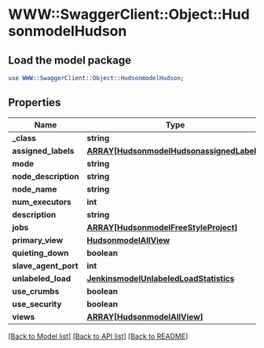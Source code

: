 # WWW::SwaggerClient::Object::HudsonmodelHudson

## Load the model package
```perl
use WWW::SwaggerClient::Object::HudsonmodelHudson;
```

## Properties
Name | Type | Description | Notes
------------ | ------------- | ------------- | -------------
**_class** | **string** |  | [optional] 
**assigned_labels** | [**ARRAY[HudsonmodelHudsonassignedLabels]**](HudsonmodelHudsonassignedLabels.md) |  | [optional] 
**mode** | **string** |  | [optional] 
**node_description** | **string** |  | [optional] 
**node_name** | **string** |  | [optional] 
**num_executors** | **int** |  | [optional] 
**description** | **string** |  | [optional] 
**jobs** | [**ARRAY[HudsonmodelFreeStyleProject]**](HudsonmodelFreeStyleProject.md) |  | [optional] 
**primary_view** | [**HudsonmodelAllView**](HudsonmodelAllView.md) |  | [optional] 
**quieting_down** | **boolean** |  | [optional] 
**slave_agent_port** | **int** |  | [optional] 
**unlabeled_load** | [**JenkinsmodelUnlabeledLoadStatistics**](JenkinsmodelUnlabeledLoadStatistics.md) |  | [optional] 
**use_crumbs** | **boolean** |  | [optional] 
**use_security** | **boolean** |  | [optional] 
**views** | [**ARRAY[HudsonmodelAllView]**](HudsonmodelAllView.md) |  | [optional] 

[[Back to Model list]](../README.md#documentation-for-models) [[Back to API list]](../README.md#documentation-for-api-endpoints) [[Back to README]](../README.md)


